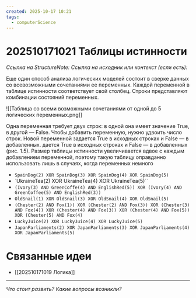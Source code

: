 ```yaml
---
created: 2025-10-17 10:21
tags:
  - computerScience
---
```

# 202510171021 Таблицы истинности

*Ссылка на StructureNote:*
*Ссылка на исходник или контекст (если есть):* 

Еще один способ анализа логических моделей состоит в сверке данных со всевозможными сочетаниями ее переменных. Каждой переменной в таблице истинности соответствует свой столбец. Строки представляют комбинации состояний переменных.

![[Таблица со всеми возможными сочетаниями от одной до 5 логических переменных.png]]

Одна переменная требует двух строк: в одной она имеет значение True, в другой — False. Чтобы добавить переменную, нужно удвоить число строк. Новой переменной задается True в исходных строках и False — в добавленных. дается True в исходных строках и False — в добавленных (рис. 1.5). Размер таблицы истинности увеличивается вдвое с каждым добавлением переменной, поэтому такую таблицу оправданно использовать лишь в случаях, когда переменных немного

- `SpainDog(2) XOR SpainDog(3) XOR SpainDog(4) XOR SpainDog(5)`
- `UkraineTea(2) XOR UkraineTea(4) XOR UkraineTea(5)``
-  `(Ivory(3) AND GreenCoffe(4) AND EnglishRed(5)) XOR (Ivory(4) AND GreenCoffee(5) AND EnglishRed(3))`
- `OldSnail(1) XOR OldSnail(3) XOR OldSnail(4) XOR OldSnail(5)`
- `(Chester(2) AND Fox(1)) XOR (Chester(2) AND Fox(3)) XOR (Chester(3) AND Fox(4)) XOR (Chester(4) AND Fox(3)) XOR (Chester(4) AND Fox(5)) XOR (Chester(5) AND Fox(4)`
- `LuckyJuice(2) XOR LuckyJuice(4) XOR LuckyJuice(5)`
- `JapanParliaments(2) XOR JapanParliaments(3) XOR JapanParliaments(4) XOR JapanParliaments(5)`

# Связанные идеи

- [[202510171019 Логика]]
---

*Что стоит развить? Какие вопросы возникли?*
